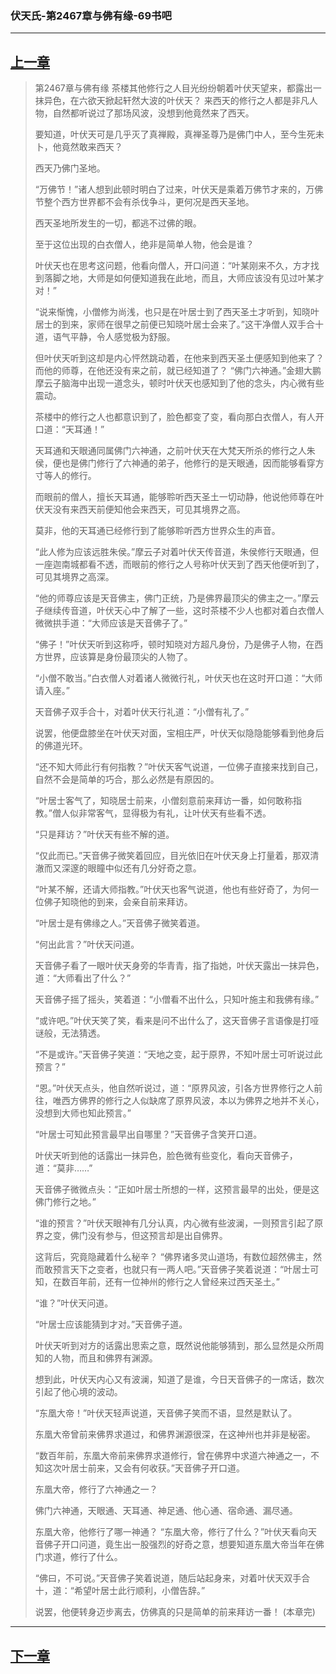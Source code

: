 ### 伏天氏-第2467章与佛有缘-69书吧

--------
[上一章](./2dbe80255cce803097ed20314b99a858.md)
--------


>
>
>
>第2467章与佛有缘
>茶楼其他修行之人目光纷纷朝着叶伏天望来，都露出一抹异色，在六欲天掀起轩然大波的叶伏天？
>来西天的修行之人都是非凡人物，自然都听说过了那场风波，没想到他竟然来了西天。
>
>要知道，叶伏天可是几乎灭了真禅殿，真禅圣尊乃是佛门中人，至今生死未卜，他竟然敢来西天？
>
>西天乃佛门圣地。
>
>“万佛节！”诸人想到此顿时明白了过来，叶伏天是乘着万佛节才来的，万佛节整个西方世界都不会有杀伐争斗，更何况是西天圣地。
>
>西天圣地所发生的一切，都逃不过佛的眼。
>
>至于这位出现的白衣僧人，绝非是简单人物，他会是谁？
>
>叶伏天也在思考这问题，他看向僧人，开口问道：“叶某刚来不久，方才找到落脚之地，大师是如何便知道我在此地，而且，大师应该没有见过叶某才对！”
>
>“说来惭愧，小僧修为尚浅，也只是在叶居士到了西天圣土才听到，知晓叶居士的到来，家师在很早之前便已知晓叶居士会来了。”这干净僧人双手合十道，语气平静，令人感觉极为舒服。
>
>但叶伏天听到这却是内心怦然跳动着，在他来到西天圣土便感知到他来了？而他的师尊，在他还没有来之前，就已经知道了？
>“佛门六神通。”金翅大鹏摩云子脑海中出现一道念头，顿时叶伏天也感知到了他的念头，内心微有些震动。
>
>茶楼中的修行之人也都意识到了，脸色都变了变，看向那白衣僧人，有人开口道：“天耳通！”
>
>天耳通和天眼通同属佛门六神通，之前叶伏天在大梵天所杀的修行之人朱侯，便也是佛门修行了六神通的弟子，他修行的是天眼通，因而能够看穿方寸等人的修行。
>
>而眼前的僧人，擅长天耳通，能够聆听西天圣土一切动静，他说他师尊在叶伏天没有来西天前便知他会来西天，可见其境界之高。
>
>莫非，他的天耳通已经修行到了能够聆听西方世界众生的声音。
>
>“此人修为应该远胜朱侯。”摩云子对着叶伏天传音道，朱侯修行天眼通，但一座迦南城都看不透，而眼前的修行之人号称叶伏天到了西天他便听到了，可见其境界之高深。
>
>“他的师尊应该是天音佛主，佛门正统，乃是佛界最顶尖的佛主之一。”摩云子继续传音道，叶伏天心中了解了一些，这时茶楼不少人也都对着白衣僧人微微拱手道：“大师应该是天音佛子了。”
>
>“佛子！”叶伏天听到这称呼，顿时知晓对方超凡身份，乃是佛子人物，在西方世界，应该算是身份最顶尖的人物了。
>
>“小僧不敢当。”白衣僧人对着诸人微微行礼，叶伏天也在这时开口道：“大师请入座。”
>
>天音佛子双手合十，对着叶伏天行礼道：“小僧有礼了。”
>
>说罢，他便盘膝坐在叶伏天对面，宝相庄严，叶伏天似隐隐能够看到他身后的佛道光环。
>
>“还不知大师此行有何指教？”叶伏天客气说道，一位佛子直接来找到自己，自然不会是简单的巧合，那么必然是有原因的。
>
>“叶居士客气了，知晓居士前来，小僧刻意前来拜访一番，如何敢称指教。”僧人似非常客气，显得极为有礼，让叶伏天有些看不透。
>
>“只是拜访？”叶伏天有些不解的道。
>
>“仅此而已。”天音佛子微笑着回应，目光依旧在叶伏天身上打量着，那双清澈而又深邃的眼瞳中似还有几分好奇之意。
>
>“叶某不解，还请大师指教。”叶伏天也客气说道，他也有些好奇了，为何一位佛子知晓他的到来，会亲自前来拜访。
>
>“叶居士是有佛缘之人。”天音佛子微笑着道。
>
>“何出此言？”叶伏天问道。
>
>天音佛子看了一眼叶伏天身旁的华青青，指了指她，叶伏天露出一抹异色，道：“大师看出了什么？”
>
>天音佛子摇了摇头，笑着道：“小僧看不出什么，只知叶施主和我佛有缘。”
>
>“或许吧。”叶伏天笑了笑，看来是问不出什么了，这天音佛子言语像是打哑谜般，无法猜透。
>
>“不是或许。”天音佛子笑道：“天地之变，起于原界，不知叶居士可听说过此预言？”
>
>“恩。”叶伏天点头，他自然听说过，道：“原界风波，引各方世界修行之人前往，唯西方佛界的修行之人似缺席了原界风波，本以为佛界之地并不关心，没想到大师也知此预言。”
>
>“叶居士可知此预言最早出自哪里？”天音佛子含笑开口道。
>
>叶伏天听到他的话露出一抹异色，脸色微有些变化，看向天音佛子，道：“莫非……”
>
>天音佛子微微点头：“正如叶居士所想的一样，这预言最早的出处，便是这佛门修行之地。”
>
>“谁的预言？”叶伏天眼神有几分认真，内心微有些波澜，一则预言引起了原界之变，佛门没有参与，但这预言却是出自佛界。
>
>这背后，究竟隐藏着什么秘辛？
>“佛界诸多灵山道场，有数位超然佛主，然而敢预言天下之变者，也就只有一两人吧。”天音佛子笑着说道：“叶居士可知，在数百年前，还有一位神州的修行之人曾经来过西天圣土。”
>
>“谁？”叶伏天问道。
>
>“叶居士应该能猜到才对。”天音佛子道。
>
>叶伏天听到对方的话露出思索之意，既然说他能够猜到，那么显然是众所周知的人物，而且和佛界有渊源。
>
>想到此，叶伏天内心又有波澜，知道了是谁，今日天音佛子的一席话，数次引起了他心境的波动。
>
>“东凰大帝！”叶伏天轻声说道，天音佛子笑而不语，显然是默认了。
>
>东凰大帝曾前来佛界求道过，和佛界渊源很深，在这神州也并非是秘密。
>
>“数百年前，东凰大帝前来佛界求道修行，曾在佛界中求道六神通之一，不知这次叶居士前来，又会有何收获。”天音佛子开口道。
>
>东凰大帝，修行了六神通之一？
>
>佛门六神通，天眼通、天耳通、神足通、他心通、宿命通、漏尽通。
>
>东凰大帝，他修行了哪一神通？
>“东凰大帝，修行了什么？”叶伏天看向天音佛子开口问道，竟生出一股强烈的好奇之意，想要知道东凰大帝当年在佛门求道，修行了什么。
>
>“佛曰，不可说。”天音佛子笑着说道，随后站起身来，对着叶伏天双手合十，道：“希望叶居士此行顺利，小僧告辞。”
>
>说罢，他便转身迈步离去，仿佛真的只是简单的前来拜访一番！
>(本章完)
>
>

--------
[下一章](./2e062b8accab8aa244cd876c3358db86.md)
--------
